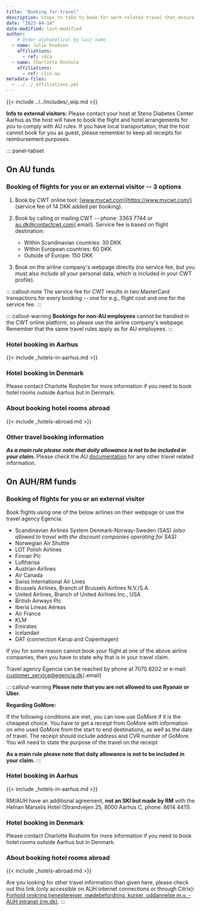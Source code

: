 ```yaml
---
title: "Booking for travel"
description: Steps to take to book for work-related travel that ensure quick reimbursement.
date: "2023-04-14"
date-modified: last-modified
author:
    # Order alphabetical by last name
  - name: Julie Knudsen
    affiliations: 
      - ref: sdca
  - name: Charlotte Rosholm
    affiliations: 
      - ref: clin-au
metadata-files: 
  - ../../_affiliations.yml
---
```


{{< include ../../includes/_wip.md >}}

**Info to external visitors:** Please contact your host at Steno
Diabetes Center Aarhus as the host will have to book the flight and
hotel arrangements for you to comply with AU rules. If you have local
transportation, that the host cannot book for you as guest, please
remember to keep all receipts for reimbursement purposes.

::: panel-tabset
## On AU funds

### Booking of flights for you or an external visitor -- 3 options

1.  Book by CWT online tool: [www.mycwt.com](https://www.mycwt.com/)
    (service fee of 14 DKK added per booking).

2.  Book by calling or mailing CWT -- phone: 3363 7744 or
    [au.dk\@contactcwt.com](mailto:au.dk@contactcwt.com){.email}.
    Service fee is based on flight destination:

    -   Within Scandinavian countries: 30 DKK
    -   Within European countries: 60 DKK
    -   Outside of Europe: 150 DKK

3.  Book on the airline company's webpage directly (no service fee, but
    you must also include all your personal data, which is included in
    your CWT profile).

::: callout-note
The service fee for CWT results in two MasterCard transactions for every
booking -- one for e.g., flight cost and one for the service fee.
:::

::: callout-warning
**Bookings for non-AU employees** cannot be handled in the CWT online
platform, so please use the airline company's webpage. Remember that the
same travel rules apply as for AU employees.
:::

### Hotel booking in Aarhus

{{< include _hotels-in-aarhus.md >}}

### Hotel booking in Denmark

Please contact Charlotte Rosholm for more information if you need to
book hotel rooms outside Aarhus but in Denmark.

### About booking hotel rooms abroad

{{< include _hotels-abroad.md >}}

### Other travel booking information

***As a main rule please note that daily allowance is not to be included
in your claim.*** Please check the AU
[documentation](https://medarbejdere.au.dk/administration/oekonomi/rejsebestilling)
for any other travel related information.

## On AUH/RM funds

### Booking of flights for you or an external visitor

Book flights using one of the below airlines on their webpage or use the
travel agency Egencia:

-   Scandinavian Airlines System Denmark-Norway-Sweden (SAS) *(also
    allowed to travel with the discount companies operating for SAS)*
-   Norwegian Air Shuttle
-   LOT Polish Airlines
-   Finnair Plc
-   Lufthansa
-   Austrian Airlines
-   Air Canada
-   Swiss International Air Lines
-   Brussels Airlines, Branch of Brussels Airlines N.V./S.A.
-   United Airlines, Branch of United Airlines Inc., USA
-   British Airways Plc
-   Iberia Líneas Aéreas
-   Air France
-   KLM
-   Emirates
-   Icelandair
-   DAT (connection Karup and Copenhagen)

If you for some reason cannot book your flight at one of the above
airline companies, then you have to state why that is in your travel
claim.

Travel agency Egencia can be reached by phone at 7070 8202 or e-mail:
[customer_service\@egencia.dk](mailto:customer_service@egencia.dk){.email}

::: callout-warning
**Please note that you are not allowed to use Ryanair or Uber.**

**Regarding GoMore:**

If the following conditions are met, you can now use GoMore if it is the
cheapest choice. You have to get a receipt from GoMore with information
on who used GoMore from the start to end destinations, as well as the
date of travel. The receipt should include address and CVR number of
GoMore. You will need to state the purpose of the travel on the receipt

**As a main rule please note that daily allowance is not to be included
in your claim.**
:::

### Hotel booking in Aarhus

{{< include _hotels-in-aarhus.md >}}

RM/AUH have an additional agreement, **not an SKI but made by RM** with
the Helnan Marselis Hotel (Strandvejen 25, 8000 Aarhus C, phone: 8614
4411).

### Hotel booking in Denmark

Please contact Charlotte Rosholm for more information if you need to
book hotel rooms outside Aarhus but in Denmark.

### About booking hotel rooms abroad

{{< include _hotels-abroad.md >}}

Are you looking for other travel information than given here, please
check out this link (only accessible on AUH internet connections or
through Citrix): [Forhold omkring tjenesterejser, mødebefordring,
kurser, uddannelse m.v. - AUH intranet
(rm.dk)](http://auh.intranet.rm.dk/ledelse/budget-og-regnskab/regnskab/kursus-tjenesterejser-og-moeder/).
:::

